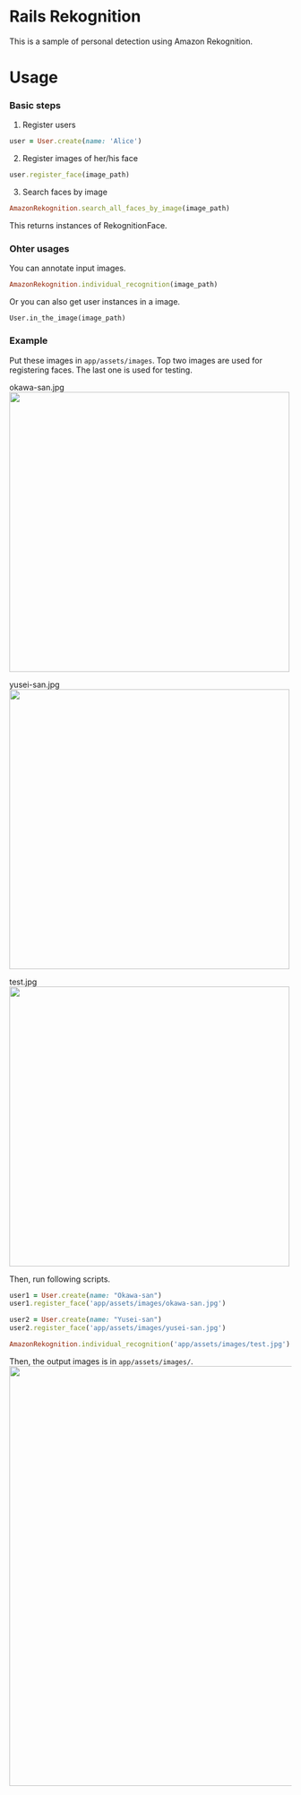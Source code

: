 # Rails Rekognition
This is a sample of personal detection using Amazon Rekognition.

# Usage
### Basic steps
1. Register users
```rb
user = User.create(name: 'Alice')
```

2. Register images of her/his face
```rb
user.register_face(image_path)
```

3. Search faces by image
```rb
AmazonRekognition.search_all_faces_by_image(image_path)
```
This returns instances of RekognitionFace.

### Ohter usages
You can annotate input images.
```rb
AmazonRekognition.individual_recognition(image_path)
```

Or you can also get user instances in a image.
```
User.in_the_image(image_path)
```

### Example
Put these images in `app/assets/images`. Top two images are used for registering faces. The last one is used for testing.

okawa-san.jpg
<img src="https://user-images.githubusercontent.com/25678257/63835789-2ba3e100-c9b3-11e9-816e-ad1cc756ce50.jpg" width="500">

yusei-san.jpg
<img src="https://user-images.githubusercontent.com/25678257/63835794-2e063b00-c9b3-11e9-9a09-bcb38ca6deae.jpg" width="500">

test.jpg
<img src="https://user-images.githubusercontent.com/25678257/63836098-de743f00-c9b3-11e9-9927-e48ae138da9e.jpg" width="500">

Then, run following scripts.
```rb
user1 = User.create(name: "Okawa-san")
user1.register_face('app/assets/images/okawa-san.jpg')

user2 = User.create(name: "Yusei-san")
user2.register_face('app/assets/images/yusei-san.jpg')

AmazonRekognition.individual_recognition('app/assets/images/test.jpg')
```
Then, the output images is in `app/assets/images/`.
<img src="https://user-images.githubusercontent.com/25678257/63835795-30689500-c9b3-11e9-999f-52358138b6de.jpg" width="750">
